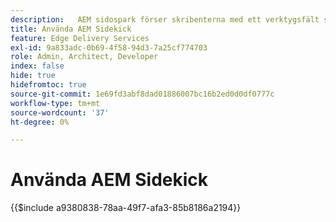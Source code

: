 ```yaml
---
description: ​ ​ AEM sidospark förser skribenterna med ett verktygsfält som innehåller sammanhangsberoende alternativ så att de kan redigera, förhandsgranska och publicera sitt innehåll direkt från webbplatsens sidor.
title: Använda AEM Sidekick
feature: Edge Delivery Services
exl-id: 9a833adc-0b69-4f58-94d3-7a25cf774703
role: Admin, Architect, Developer
index: false
hide: true
hidefromtoc: true
source-git-commit: 1e69fd3abf8dad01886007bc16b2ed0d0df0777c
workflow-type: tm+mt
source-wordcount: '37'
ht-degree: 0%

---
```


# Använda AEM Sidekick

{{$include a9380838-78aa-49f7-afa3-85b8186a2194}}
